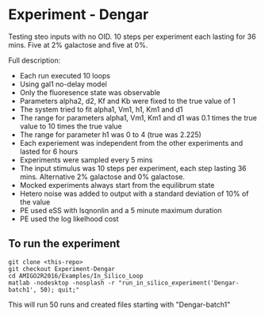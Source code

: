 # Experiment - Dengar

Testing steo inputs with no OID.  10 steps per experiment each lasting for 36 mins. Five at 2% galactose and five at 0%.

Full description:
* Each	run	executed	10	loops
* Using	gal1	no-delay	model
* Only	the	fluoresence	state	was	observable
* Parameters	alpha2,	d2,	Kf	and	Kb	were	fixed	to	the	true	value	of	1
* The	system	tried	to	fit	alpha1,	Vm1,	h1,	Km1	and	d1
* The	range	for	parameters	alpha1,	Vm1,	Km1	and	d1	was	0.1	times	the	true	value	to	10	times	the	true	value
* The	range	for	parameter	h1	was	0	to	4	(true	was	2.225)
* Each	experiement	was	independent	from	the	other	experiments	and	lasted	for	6	hours
* Experiments	were	sampled	every	5	mins
* The	input	stimulus was 10 steps per experiment, each step lasting 36 mins. Alternative 2% galactose and 0% galactose.
* Mocked	experiments	always	start	from	the	equilibrum	state
* Hetero	noise	was	added	to	output	with	a	standard	deviation	of	10%	of	the	value
* PE	used	eSS	with	lsqnonlin	and	a	5	minute	maximum	duration
* PE	used	the	log	likelhood	cost

## To run the experiment

```
git clone <this-repo>
git checkout Experiment-Dengar
cd AMIGO2R2016/Examples/In_Silico_Loop
matlab -nodesktop -nosplash -r "run_in_silico_experiment('Dengar-batch1', 50); quit;"
```

This will run 50 runs and created files starting with "Dengar-batch1"


